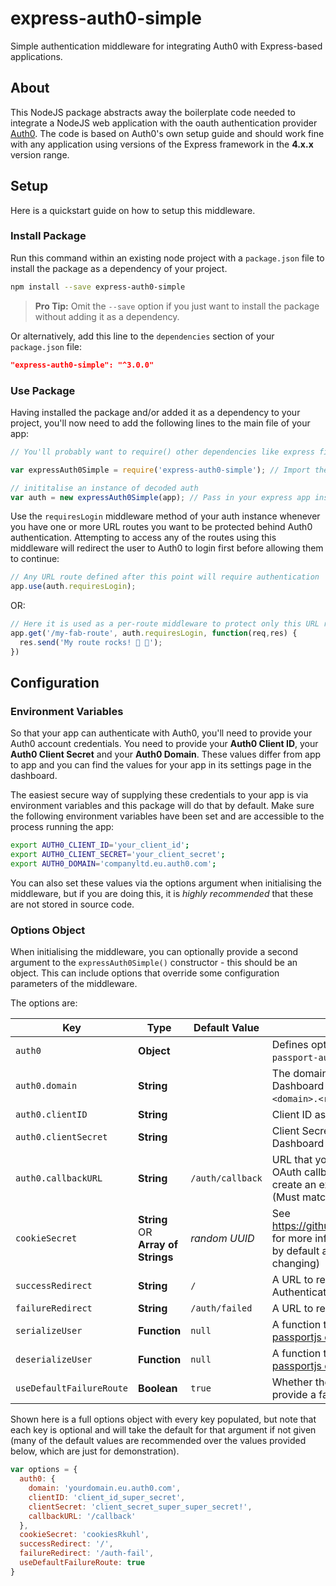 # express-auth0-simple
Simple authentication middleware for integrating Auth0 with Express-based applications.

## About
This NodeJS package abstracts away the boilerplate code needed to integrate a NodeJS web application with the oauth authentication provider [Auth0](https://auth0.com/).
The code is based on Auth0's own setup guide and should work fine with any application using versions of the Express framework in the **4.x.x** version range.

## Setup
Here is a quickstart guide on how to setup this middleware.

### Install Package

Run this command within an existing node project with a `package.json` file to install the package as a dependency of your project.

```sh
npm install --save express-auth0-simple
```

> **Pro Tip:** Omit the `--save` option if you just want to install the package without adding it as a dependency.

Or alternatively, add this line to the `dependencies` section of your `package.json` file:

```json
"express-auth0-simple": "^3.0.0"
```

### Use Package

Having installed the package and/or added it as a dependency to your project, you'll now need to add the following lines to the main file of your app:

```js
// You'll probably want to require() other dependencies like express first, above this line...

var expressAuth0Simple = require('express-auth0-simple'); // Import the middleware library

// inititalise an instance of decoded auth
var auth = new expressAuth0Simple(app); // Pass in your express app instance here
```

Use the `requiresLogin` middleware method of your auth instance whenever you have one or more URL routes you want to be protected behind Auth0 authentication. Attempting to access any of the routes using this middleware will redirect the user to Auth0 to login first before allowing them to continue:

```js
// Any URL route defined after this point will require authentication
app.use(auth.requiresLogin);
```

OR:

```js
// Here it is used as a per-route middleware to protect only this URL route
app.get('/my-fab-route', auth.requiresLogin, function(req,res) {
  res.send('My route rocks! 🐸 💜');
})
```

## Configuration

### Environment Variables

So that your app can authenticate with Auth0, you'll need to provide your Auth0 account credentials. You need to provide your **Auth0 Client ID**, your **Auth0 Client Secret** and your **Auth0 Domain**. These values differ from app to app and you can find the values for your app in its settings page in the dashboard.

The easiest secure way of supplying these credentials to your app is via environment variables and this package will do that by default. Make sure the following environment variables have been set and are accessible to the process running the app:

```sh
export AUTH0_CLIENT_ID='your_client_id';
export AUTH0_CLIENT_SECRET='your_client_secret';
export AUTH0_DOMAIN='companyltd.eu.auth0.com';
```

You can also set these values via the options argument when initialising the middleware, but if you are doing this, it is _highly recommended_ that these are not stored in source code.

### Options Object

When initialising the middleware, you can optionally provide a second argument to the `expressAuth0Simple()` constructor - this should be an object. This can include options that override some configuration parameters of the middleware.

The options are:

| Key                      | Type                               | Default Value    | Description                                                                                                                                                                  |
| ------------------------ | ---------------------------------- | ---------------- | ---------------------------------------------------------------------------------------------------------------------------------------------------------------------------- |
| `auth0`                  | **Object**                         |                  | Defines options that are passed directly into `passport-auth0`, these are described below                                                                                    |
| `auth0.domain`           | **String**                         |                  | The domain configured in your Auth0 Dashboard (Normally in the format `<domain>.<region>.auth0.com`)                                                                         |
| `auth0.clientID`         | **String**                         |                  | Client ID as shown in your Auth0 Dashboard                                                                                                                                   |
| `auth0.clientSecret`     | **String**                         |                  | Client Secret as shown in your Auth0 Dashboard                                                                                                                               |
| `auth0.callbackURL`      | **String**                         | `/auth/callback` | URL that your application uses to receive the OAuth callback from Auth0. This library will create an express route at that URL for you (Must match value in Auth0 Dashboard) |
| `cookieSecret`           | **String** OR **Array of Strings** | _random UUID_    | See https://github.com/expressjs/session#secret for more info (This is set to a random UUID by default and should normally not need changing)                                |
| `successRedirect`        | **String**                         | `/`              | A URL to redirect to on successful Authentication                                                                                                                            |
| `failureRedirect`        | **String**                         | `/auth/failed`   | A URL to redirect to on failed Authentication                                                                                                                                |
| `serializeUser`          | **Function**                       | `null`           | A function to use for serialising users (see [passportjs documentation](http://passportjs.org/docs/configure))                                                               |
| `deserializeUser`        | **Function**                       | `null`           | A function to use for deserialising users (see [passportjs documentation](http://passportjs.org/docs/configure))                                                             |
| `useDefaultFailureRoute` | **Boolean**                        | `true`           | Whether the library should automatically provide a failure route handler or not                                                                                              |

Shown here is a full options object with every key populated, but note that each key is optional and will take the default for that argument if not given (many of the default values are recommended over the values provided below, which are just for demonstration).

```js
var options = {
  auth0: {
    domain: 'yourdomain.eu.auth0.com',
    clientID: 'client_id_super_secret',
    clientSecret: 'client_secret_super_super_secret!',
    callbackURL: '/callback'
  },
  cookieSecret: 'cookiesRkuhl',
  successRedirect: '/',
  failureRedirect: '/auth-fail',
  useDefaultFailureRoute: true
}
```
